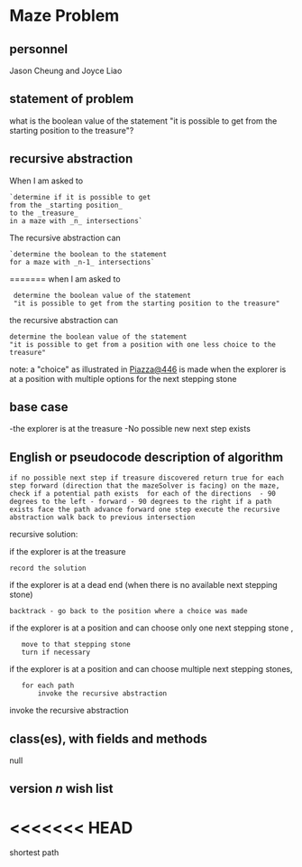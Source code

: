 # Maze Problem

## personnel 
Jason Cheung and Joyce Liao

## statement of problem
what is the boolean value of the statement "it is possible to get from the starting position to the treasure"?

## recursive abstraction

When I am asked to 

	`determine if it is possible to get 
	from the _starting position_ 
	to the _treasure_
	in a maze with _n_ intersections`

The recursive abstraction can

	`determine the boolean to the statement 
	for a maze with _n-1_ intersections`

=======
when I am asked to

     determine the boolean value of the statement
     "it is possible to get from the starting position to the treasure"
     
the recursive abstraction can

    determine the boolean value of the statement
    "it is possible to get from a position with one less choice to the treasure"

note: a "choice" as illustrated in [Piazza@446](https://piazza.com/class/j7oyiev6r7x576?cid=446) is made when the explorer is at a position with multiple options for the next stepping stone 

## base case
-the explorer is at the treasure
-No possible new next step exists

## English or pseudocode description of algorithm

`if no possible next step
	if treasure discovered
		return true
for each step forward (direction that the mazeSolver is facing) on the maze, check if a potential path exists 
for each of the directions 
	- 90 degrees to the left
	- forward
	- 90 degrees to the right
if a path exists
	face the path
	advance forward one step
	execute the recursive abstraction
	walk back to previous intersection`
	

recursive solution:

if the explorer is at the treasure

	record the solution 
	
if the explorer is at a dead end (when there is no available next stepping stone)

	backtrack - go back to the position where a choice was made

if the explorer is at a position and can choose only one next stepping stone ,

       move to that stepping stone
       turn if necessary

if the explorer is at a position and can choose multiple next stepping stones,

       for each path
       	   invoke the recursive abstraction
	   
invoke the recursive abstraction

## class(es), with fields and methods
null

## version *n* wish list
<<<<<<< HEAD
=======
shortest path


